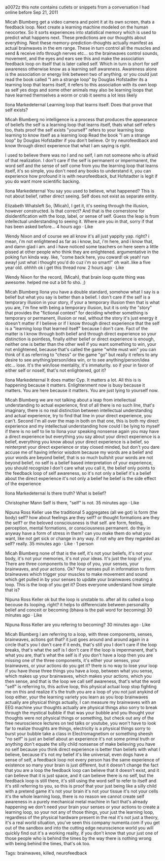 a0072z
this note contains cutlets or snippets from a conversation I had online before Sep 21, 2011

Micah Blumberg
get a video camera and point it at its own screen, thats a feedback loop. Next create a learning machine modeled on the human neocortex. So it sorts experiences into statistical memory which is used to predict what happens next. These predictions are our thoughts about everything. Next these memory-prediction-thoughts actually manifest as actual brainwaves in the em range. These in turn control all the muscles and send & receive info through nerves etc... so the brainwaves control sounds, movement, and the eyes and ears see this and make the association feedback loop on itself that is later called self. Which in turn is short for self awareness otherwise know as a learning self awareness. Awareness alone is the association or energy link between two of anything. or you could just read the book called "I am a strange loop" by Douglas Hofstadter
its a learning loop that learns itself, it refers to this association with its own loop as self
yes dogs and some other animals may also be learning loops that have learned themselves
a worm or crab it seems a lot less likely

Ilona Markedeternal
Learning loop that learns itself. Does that prove that self exists?

Micah Blumberg
no intelligence is a process that produces the appearance of beliefs
the self is a learning loop that learns itself, thats what self refers too, thats proof the self exists
"yourself" refers to your learning loop learning to know itself as a learning loop 
Read the book "I am a strange loop" by Douglas Hofstadter if you don't believe.
Or try neurofeedback and know through direct experience that what I am saying is right.

I used to believe there was no I and no self, I am not someone who is afraid of that realization. I don't care if the self is permanent or impermanent, the word self and the sense of self come from you the learning loop that learns itself, it's so simple, you don't need any books to understand it, you can experience how profound it is with neurofeedback, but Hofstadter is legit if you do want more scientific backing.

Ilona Markedeternal
You say you used to believe, what happened? 
This is not about belief, rather direct seeing. Self does not exist as separate entity.

Elizabeth Whatsleft
So, (Micah), I get it, it's seeing through the illusion, however constructed. Is that correct? And that is the cornerstone for disidentification with the loop, label, or sense of self. Guess the leap is from intellectual understanding to seeing it. Where are you in that, sorry if that has been asked before...
4 hours ago · Like

Wendy Nixon
and of course we all know it's all just yappity yap. right? i mean, i'm not enlightened as far as i know, but, i'm here, and i know that, and damn glad i am. and i have noticed some teachers on here seem a little pissed at other people who think they are enlightened. argumentative in the poking fun kinda way. like, "come back here, you coward! ok yeah! run away! just what i thought you'd do cuz i'm so smart!" oh wait..like a five year old. ohhhh ok i get this thread now.
2 hours ago · Like

Wendy Nixon
for the record, (Micah), that brain loop quote thing was awesome. helped me out a bit fo sho. ;)

Micah Blumberg
Ilona you have a double standard, somehow what I say is a belief but what you say is better than a belief.
I don't care if the self is a temporary illusion in your story, if your a temporary illusion then that is what you are, I'm fine with being a temporary illusion, but it is only the "story" that provides the "fictional context" for deciding whether something is temporary or permanent, illusion or real, without the story it's just energy
it doesn't matter if I believe or if I know through direct experience that the self is a "learning loop that learned itself" because I don't care. Fact of the matter is I know through both belief and through direct experience so your distinction is pointless, finally either belief or direct experience is enough, neither one is better than the other
well if you want something to win, your not enlightened, because that's called the game "white must win" you can think of it as referring to "chess" or the game "go" but really it refers to any desire to see anything/person/idea win, or to see anything/person/idea etc... lose. It's the win/lose mentality, it's immaturity. so if your in favor of either self or noself, that's not enlightened, got it?

Ilona Markedeternal
It does matter Cyp. It matters a lot. All this is is happening because it matters.
Enlightenment now is busy because it matters. 
You are here because it matters. 
You are just lying to yourself now.

Micah Blumberg
we are not talking about a leap from intellectual understanding to actual experience, first of all there is no such line, that's imaginary, there is no real distinction between intellectual understanding and actual experience, try to find that line in your direct experience, you can't. Second I'm all over the map in both on that one, this is both my direct experience and my intellectual understanding
how could I be lying to myself if there is no self to lie to Ilona your speaking nonsense again
you may have a direct experience but everything you say about your direct experience is a belief, everything you know about your direct experience is a belief, so reinterpret your direct experience or stay closed minded, but don't you dare accuse me of having inferior wisdom because my words are a belief and your words are beyond belief, that is so much bullshit your words are not beyond belief, no self is a belief based interpretation of your experience, you should recognize
I don't care what you call it, the belief only points to the feedback loop of self awareness, so it's not only a belief
it's a belief about the direct experience
it's not only a belief
he belief is the side effect of the experience

Ilona Markedeternal
Is there truth? 
What is belief?

Christopher Mann Self is there, "self" is not.
35 minutes ago · Like

Nipuna Ross Keller use the traditional 5 aggregates (all we got) is form (the body) self? how about feelings are they self? or thought formations are they the self? or the beloved consciousness is that self. are form, feeling, perception, mental formations, or consciousness permanent. do they in anyway have a form of stress in them? can you make them do what you want, like not get sick or change in any way. if not why are they regarded as self? really.
35 minutes ago · Like ·  1 person

Micah Blumberg
none of that is the self, it's not your beliefs, it's not your body, it's not your memories, it's not your ideas. It's just the loop of you.
There are three components to the loop of you, your senses, your brainwaves, and your actions. Ok? Your senses pull in information to form brainwaves which trigger your muscles to make movement and sound which get pulled in by your senses to update your brainwaves creating a loop. This is the loop of you get it? Does everyone understand how simple that is?

Nipuna Ross Keller ok but the loop is unstable to. after all its called a loop becouse its looping. right? it helps to differenciate between personality belief and conceit or becoming (bhava is the pali word for becoming)
30 minutes ago · Like

Nipuna Ross Keller are you refering to becoming?
30 minutes ago · Like

Micah Blumberg
I am referring to a loop, with three components, senses, brainwaves, actions got that?
it just goes around and around again in a circle
that's you
I don't care if it ends, that's still you
I don't care if the loop breaks, that's what the self is
I don't care if the loop is impermanent, that's what you are, that's what the self is
if you don't have a loop then you are missing one of the three components, it's either your senses, your brainwaves, or your actions do you get it? there is no way to lose your loop if you have those three things
you have a loop, between what you sense, which makes up your brainwaves, which makes your actions, which you then sense, and that is the loop we call self awareness, that's what the word "self" is referring to, this active loop, this physical actual loop
stop fighting me on this and realize it's the truth
you are a loop of you
not just anykind of loop either, your the learning variety
you learn as you loop
brainwaves actually are physical things actually, I can measure my brainwaves with an EEG machine
your thoughts actually are physical things also
sorry to break through the mystical bubble if that was your bubble and you thought your thoughts were not physical things or something, but check out any of the free neuroscience lectures on ted talks or youtube, you won't have to look far to realize thoughts are things, electricity is a physical things sorry to burst your bubble
take a class in Electromagnetism or something sheesh
‎"no self" is just an belief about an experience
it's not some primal truth or anything
don't equate the silly child nonsense of make believing you have no self because you think direct experience is better than beliefs with what I believe, because it's not my belief it's like universal, even dogs have a sense of self, a feedback loop
not every person has the same experience of existence so many your brain is just different, but it doesn't change the fact that you are a loop
the feedback loop can believe that it doesn't exist, and it can believe that it is just space, and it can believe there is no self, but the feedback loop is still there, it's still using the word self to refer to itself and it's still referring to you, so this is proof that your just being like a silly child with a pretend game
it's not your brain
it's not your tissue
it's not your cells
it's the whole learning loop, there is no reason we cannot create self awareness in a purely mechanical metal machine
in fact that's already happening
we don't need your brain your senses or your actions to create a learning loop, so your not any of those things, your just the learning loop, regardless of the physical hardware present in the real
it's not just a theory, it's a real world situation, you've seen this company numenta.com if you get out of the sandbox and into the cutting edge neuroscience world you will quickly find out it's a working reality, if you don't know that your just one of those people who is behind the times
by the way there is nothing wrong with being behind the times, that's ok too.

Tags:
  brainwaves, killed, neurofeedback
